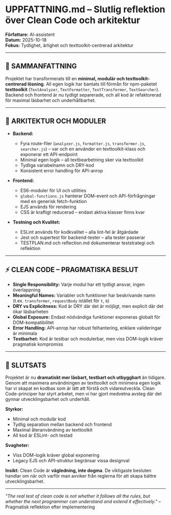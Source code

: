 # UPPFATTNING.md – Slutlig reflektion över Clean Code och arkitektur

**Författare:** AI-assistent  
**Datum:** 2025-10-18  
**Fokus:** Tydlighet, ärlighet och texttoolkit-centrerad arkitektur

---

## 🎯 SAMMANFATTNING

Projektet har transformerats till en **minimal, modulär och texttoolkit-centrerad lösning**. All egen logik har bantats till förmån för npm-paketet **texttoolkit** (`TextAnalyzer`, `TextFormatter`, `TextTransformer`, `TextSearcher`). Backend och frontend är nu tydligt separerade, och all kod är refaktorerad för maximal läsbarhet och underhållbarhet.

---

## 🧩 ARKITEKTUR OCH MODULER

- **Backend:**
  - Fyra route-filer (`analyzer.js`, `formatter.js`, `transformer.js`, `searcher.js`) – var och en använder en texttoolkit-klass och exponerar ett API-endpoint
  - Minimal egen logik – all textbearbetning sker via texttoolkit
  - Tydliga variabelnamn och DRY-kod
  - Konsistent error handling för API-anrop

- **Frontend:**
  - ES6-moduler för UI och utilities
  - `global-functions.js` hanterar DOM-event och API-förfrågningar med en generisk fetch-funktion
  - EJS används för rendering
  - CSS är kraftigt reducerad – endast aktiva klasser finns kvar

- **Testning och Kvalitet:**
  - ESLint används för kodkvalitet – alla lint-fel är åtgärdade
  - Jest och supertest för backend-tester – alla tester passerar
  - TESTPLAN.md och reflection.md dokumenterar teststrategi och reflektion

---

## ⚡ CLEAN CODE – PRAGMATISKA BESLUT

- **Single Responsibility:** Varje modul har ett tydligt ansvar, ingen överlappning
- **Meaningful Names:** Variabler och funktioner har beskrivande namn (t.ex. `transformer`, `requestBody` istället för `t`, `b`)
- **DRY vs Explicitness:** Kod är DRY där det är möjligt, men explicit där det ökar läsbarheten
- **Global Exposure:** Endast nödvändiga funktioner exponeras globalt för DOM-kompatibilitet
- **Error Handling:** API-anrop har robust felhantering, enklare valideringar är minimala
- **Testbarhet:** Kod är testbar och modulerbar, men viss DOM-logik kräver pragmatisk kompromiss

---

## 🚀 SLUTSATS

Projektet är nu **dramatiskt mer läsbart, testbart och utbyggbart** än tidigare. Genom att maximera användningen av texttoolkit och minimera egen logik har vi skapat en kodbas som är lätt att förstå och vidareutveckla. Clean Code-principer har styrt arbetet, men vi har gjort medvetna avsteg där det gynnar utvecklingsbarhet och underhåll.

**Styrkor:**

- Minimal och modulär kod
- Tydlig separation mellan backend och frontend
- Maximal återanvändning av texttoolkit
- All kod är ESLint- och testad

**Svagheter:**

- Viss DOM-logik kräver global exponering
- Legacy EJS och API-struktur begränsar vissa designval

**Insikt:** Clean Code är **vägledning, inte dogma**. De viktigaste besluten handlar om när och varför man avviker från reglerna för att skapa bättre utvecklingsbarhet.

---

*"The real test of clean code is not whether it follows all the rules, but whether the next programmer can understand and extend it effectively."* – Pragmatisk reflektion efter implementering
